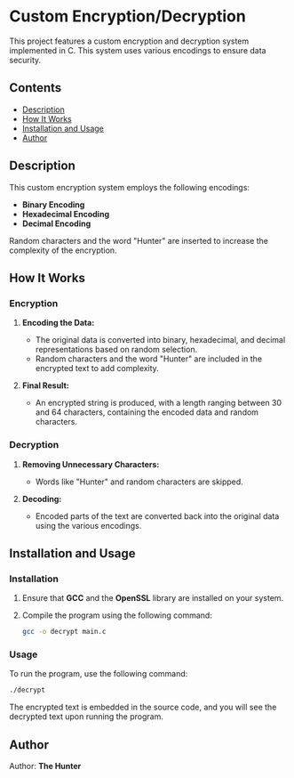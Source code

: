 
# Custom Encryption/Decryption

This project features a custom encryption and decryption system implemented in C. This system uses various encodings to ensure data security.

## Contents

- [Description](#description)
- [How It Works](#how-it-works)
- [Installation and Usage](#installation-and-usage)
- [Author](#author)

## Description

This custom encryption system employs the following encodings:

- **Binary Encoding**
- **Hexadecimal Encoding**
- **Decimal Encoding**

Random characters and the word "Hunter" are inserted to increase the complexity of the encryption.

## How It Works

### Encryption

1. **Encoding the Data:**
   - The original data is converted into binary, hexadecimal, and decimal representations based on random selection.
   - Random characters and the word "Hunter" are included in the encrypted text to add complexity.

2. **Final Result:**
   - An encrypted string is produced, with a length ranging between 30 and 64 characters, containing the encoded data and random characters.

### Decryption

1. **Removing Unnecessary Characters:**
   - Words like "Hunter" and random characters are skipped.

2. **Decoding:**
   - Encoded parts of the text are converted back into the original data using the various encodings.

## Installation and Usage

### Installation

1. Ensure that **GCC** and the **OpenSSL** library are installed on your system.

2. Compile the program using the following command:

   ```sh
   gcc -o decrypt main.c
   ```

### Usage

To run the program, use the following command:

```sh
./decrypt
```

The encrypted text is embedded in the source code, and you will see the decrypted text upon running the program.

## Author

Author: **The Hunter**
